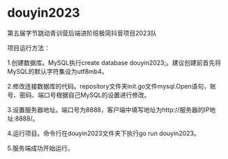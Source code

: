 # douyin2023
第五届字节跳动青训营后端进阶班极简抖音项目2023队

项目运行方法：

1.创建数据库。MySQL执行create database douyin2023;。建议创建前首先将MySQL的默认字符集设为utf8mb4。

2.修改连接数据库的代码。repository文件夹init.go文件mysql.Open语句，账号、密码、端口号根据自己MySQL的设置进行修改。

3.设置服务器地址。端口号为8888，客户端中填写地址为http://服务器的IP地址:8888/。

4.运行项目。命令行在douyin2023文件夹下执行go run douyin2023。

5.服务端成功开始运行。
